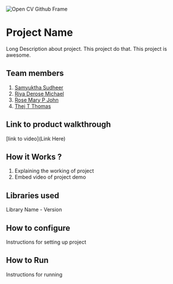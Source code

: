 ![Open CV Github Frame](https://github.com/TH-Activities/saturday-hack-night-template/assets/90635335/78554b37-32b2-4488-a10c-5c68098d7776)



# Project Name
Long Description about project. This project do that. This project is awesome.
## Team members
1. [Samyuktha Sudheer](https://github.com/samyukthacodes)
2. [Riya Derose Michael](https://github.com/riyadm77)
3. [Rose Mary P John](https://github.com/maryrosejohn)
3. [Thej T Thomas](https://github.com/thejtthomas)

## Link to product walkthrough
[link to video](Link Here)
## How it Works ?
1. Explaining the working of project
2. Embed video of project demo
## Libraries used
Library Name - Version
## How to configure
Instructions for setting up project
## How to Run
Instructions for running
